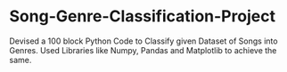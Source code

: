 # Song-Genre-Classification-Project
Devised a 100 block Python Code to Classify given Dataset of Songs into Genres.  Used Libraries like Numpy, Pandas and Matplotlib to achieve the same.
